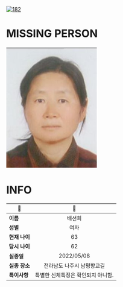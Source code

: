 [![182](https://img.shields.io/badge/%EC%8B%A4%EC%A2%85%EC%8B%A0%EA%B3%A0%EB%8A%94%20%EA%B5%AD%EB%B2%88%EC%97%86%EC%9D%B4-182-blue)](http://safe182.go.kr/index.do)

# MISSING PERSON

<img src="./missing_person.jpg">

# INFO

|🔑|💎|
|--|:--:|
|**이름**|배선희|
|**성별**|여자|
|**현재 나이**|63|
|**당시 나이**|62|
|**실종일**|2022/05/08|
|**실종 장소**|전라남도 나주시 남평향교길 |
|**특이사항**|특별한 신체특징은 확인되지 아니함.|

